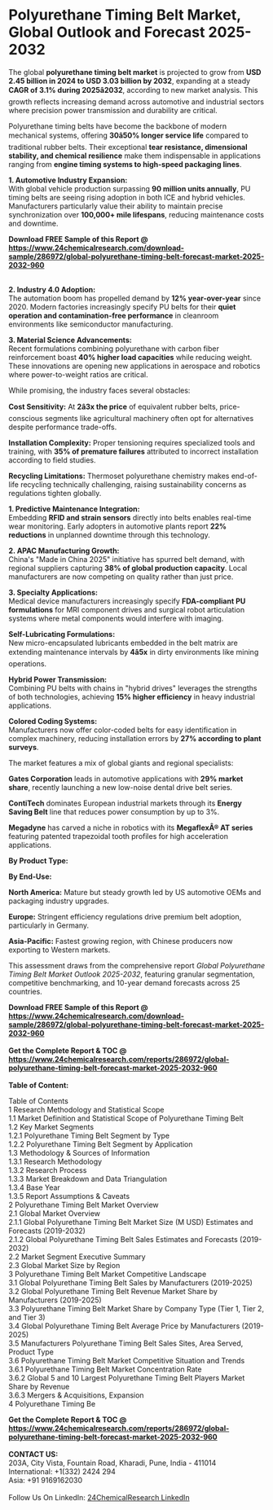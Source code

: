 <h1>Polyurethane Timing Belt Market, Global Outlook and Forecast 2025-2032</h1><p>The global <strong>polyurethane timing belt market</strong> is projected to grow from <strong>USD 2.45 billion in 2024 to USD 3.03 billion by 2032</strong>, expanding at a steady <strong>CAGR of 3.1% during 2025â2032</strong>, according to new market analysis. This growth reflects increasing demand across automotive and industrial sectors where precision power transmission and durability are critical.</p><p>Polyurethane timing belts have become the backbone of modern mechanical systems, offering <strong>30â50% longer service life</strong> compared to traditional rubber belts. Their exceptional <strong>tear resistance, dimensional stability, and chemical resilience</strong> make them indispensable in applications ranging from <strong>engine timing systems to high-speed packaging lines</strong>.</p><p><strong>1. Automotive Industry Expansion:</strong><br>
With global vehicle production surpassing <strong>90 million units annually</strong>, PU timing belts are seeing rising adoption in both ICE and hybrid vehicles. Manufacturers particularly value their ability to maintain precise synchronization over <strong>100,000+ mile lifespans</strong>, reducing maintenance costs and downtime.</p><div><b>Download FREE Sample of this Report @ 
            <a href="https://www.24chemicalresearch.com/download-sample/286972/global-polyurethane-timing-belt-forecast-market-2025-2032-960">
            https://www.24chemicalresearch.com/download-sample/286972/global-polyurethane-timing-belt-forecast-market-2025-2032-960</a></b></div><br><p><strong>2. Industry 4.0 Adoption:</strong><br>
The automation boom has propelled demand by <strong>12% year-over-year</strong> since 2020. Modern factories increasingly specify PU belts for their <strong>quiet operation and contamination-free performance</strong> in cleanroom environments like semiconductor manufacturing.</p><p><strong>3. Material Science Advancements:</strong><br>
Recent formulations combining polyurethane with carbon fiber reinforcement boast <strong>40% higher load capacities</strong> while reducing weight. These innovations are opening new applications in aerospace and robotics where power-to-weight ratios are critical.</p><p>While promising, the industry faces several obstacles:</p><p><strong>Cost Sensitivity:</strong> At <strong>2â3x the price</strong> of equivalent rubber belts, price-conscious segments like agricultural machinery often opt for alternatives despite performance trade-offs.</p><p><strong>Installation Complexity:</strong> Proper tensioning requires specialized tools and training, with <strong>35% of premature failures</strong> attributed to incorrect installation according to field studies.</p><p><strong>Recycling Limitations:</strong> Thermoset polyurethane chemistry makes end-of-life recycling technically challenging, raising sustainability concerns as regulations tighten globally.</p><p><strong>1. Predictive Maintenance Integration:</strong><br>
Embedding <strong>RFID and strain sensors</strong> directly into belts enables real-time wear monitoring. Early adopters in automotive plants report <strong>22% reductions</strong> in unplanned downtime through this technology.</p><p><strong>2. APAC Manufacturing Growth:</strong><br>
China's "Made in China 2025" initiative has spurred belt demand, with regional suppliers capturing <strong>38% of global production capacity</strong>. Local manufacturers are now competing on quality rather than just price.</p><p><strong>3. Specialty Applications:</strong><br>
Medical device manufacturers increasingly specify <strong>FDA-compliant PU formulations</strong> for MRI component drives and surgical robot articulation systems where metal components would interfere with imaging.</p><p><strong>Self-Lubricating Formulations:</strong><br>
	New micro-encapsulated lubricants embedded in the belt matrix are extending maintenance intervals by <strong>4â5x</strong> in dirty environments like mining operations.</p><p><strong>Hybrid Power Transmission:</strong><br>
	Combining PU belts with chains in "hybrid drives" leverages the strengths of both technologies, achieving <strong>15% higher efficiency</strong> in heavy industrial applications.</p><p><strong>Colored Coding Systems:</strong><br>
	Manufacturers now offer color-coded belts for easy identification in complex machinery, reducing installation errors by <strong>27% according to plant surveys</strong>.</p><p>The market features a mix of global giants and regional specialists:</p><p><strong>Gates Corporation</strong> leads in automotive applications with <strong>29% market share</strong>, recently launching a new low-noise dental drive belt series.</p><p><strong>ContiTech</strong> dominates European industrial markets through its <strong>Energy Saving Belt</strong> line that reduces power consumption by up to 3%.</p><p><strong>Megadyne</strong> has carved a niche in robotics with its <strong>MegaflexÂ® AT series</strong> featuring patented trapezoidal tooth profiles for high acceleration applications.</p><p><strong>By Product Type:</strong></p><p><strong>By End-Use:</strong></p><p><strong>North America:</strong> Mature but steady growth led by US automotive OEMs and packaging industry upgrades.</p><p><strong>Europe:</strong> Stringent efficiency regulations drive premium belt adoption, particularly in Germany.</p><p><strong>Asia-Pacific:</strong> Fastest growing region, with Chinese producers now exporting to Western markets.</p><p>This assessment draws from the comprehensive report <em>Global Polyurethane Timing Belt Market Outlook 2025-2032</em>, featuring granular segmentation, competitive benchmarking, and 10-year demand forecasts across 25 countries.</p><div><b>Download FREE Sample of this Report @ 
            <a href="https://www.24chemicalresearch.com/download-sample/286972/global-polyurethane-timing-belt-forecast-market-2025-2032-960">
            https://www.24chemicalresearch.com/download-sample/286972/global-polyurethane-timing-belt-forecast-market-2025-2032-960</a></b></div><br><div><b>Get the Complete Report & TOC @ 
            <a href="https://www.24chemicalresearch.com/reports/286972/global-polyurethane-timing-belt-forecast-market-2025-2032-960">
            https://www.24chemicalresearch.com/reports/286972/global-polyurethane-timing-belt-forecast-market-2025-2032-960</a></b></div><br>
            <b>Table of Content:</b><p>Table of Contents<br />
1 Research Methodology and Statistical Scope<br />
1.1 Market Definition and Statistical Scope of Polyurethane Timing Belt<br />
1.2 Key Market Segments<br />
1.2.1 Polyurethane Timing Belt Segment by Type<br />
1.2.2 Polyurethane Timing Belt Segment by Application<br />
1.3 Methodology & Sources of Information<br />
1.3.1 Research Methodology<br />
1.3.2 Research Process<br />
1.3.3 Market Breakdown and Data Triangulation<br />
1.3.4 Base Year<br />
1.3.5 Report Assumptions & Caveats<br />
2 Polyurethane Timing Belt Market Overview<br />
2.1 Global Market Overview<br />
2.1.1 Global Polyurethane Timing Belt Market Size (M USD) Estimates and Forecasts (2019-2032)<br />
2.1.2 Global Polyurethane Timing Belt Sales Estimates and Forecasts (2019-2032)<br />
2.2 Market Segment Executive Summary<br />
2.3 Global Market Size by Region<br />
3 Polyurethane Timing Belt Market Competitive Landscape<br />
3.1 Global Polyurethane Timing Belt Sales by Manufacturers (2019-2025)<br />
3.2 Global Polyurethane Timing Belt Revenue Market Share by Manufacturers (2019-2025)<br />
3.3 Polyurethane Timing Belt Market Share by Company Type (Tier 1, Tier 2, and Tier 3)<br />
3.4 Global Polyurethane Timing Belt Average Price by Manufacturers (2019-2025)<br />
3.5 Manufacturers Polyurethane Timing Belt Sales Sites, Area Served, Product Type<br />
3.6 Polyurethane Timing Belt Market Competitive Situation and Trends<br />
3.6.1 Polyurethane Timing Belt Market Concentration Rate<br />
3.6.2 Global 5 and 10 Largest Polyurethane Timing Belt Players Market Share by Revenue<br />
3.6.3 Mergers & Acquisitions, Expansion<br />
4 Polyurethane Timing Be</p><div><b>Get the Complete Report & TOC @ 
            <a href="https://www.24chemicalresearch.com/reports/286972/global-polyurethane-timing-belt-forecast-market-2025-2032-960">
            https://www.24chemicalresearch.com/reports/286972/global-polyurethane-timing-belt-forecast-market-2025-2032-960</a></b></div><br><b>CONTACT US:</b><br>
            203A, City Vista, Fountain Road, Kharadi, Pune, India - 411014<br>
            International: +1(332) 2424 294<br>
            Asia: +91 9169162030 <br><br>
            Follow Us On LinkedIn: <a href="https://www.linkedin.com/company/24chemicalresearch/">24ChemicalResearch LinkedIn</a>